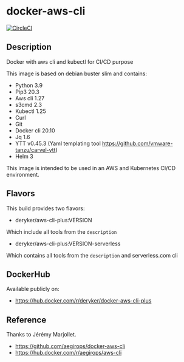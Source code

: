 # docker-aws-cli

[![CircleCI](https://dl.circleci.com/status-badge/img/circleci/TCMXHRSwooS96tKrJmNct2/XU5TkUcZTS9pLnh42u4w2E/tree/master.svg?style=svg)](https://dl.circleci.com/status-badge/redirect/circleci/TCMXHRSwooS96tKrJmNct2/XU5TkUcZTS9pLnh42u4w2E/tree/master)

## Description

Docker with aws cli and kubectl for CI/CD purpose

This image is based on debian buster slim and contains:

- Python 3.9
- Pip3 20.3
- Aws cli 1.27
- s3cmd 2.3
- Kubectl 1.25
- Curl
- Git
- Docker cli 20.10
- Jq 1.6
- YTT v0.45.3 (Yaml templating tool https://github.com/vmware-tanzu/carvel-ytt)
- Helm 3

This image is intended to be used in an AWS and Kubernetes CI/CD environment.

## Flavors

This build provides two flavors:

- deryker/aws-cli-plus:VERSION

Which include all tools from the `description`

- deryker/aws-cli-plus:VERSION-serverless

Which contains all tools from the `description` and serverless.com cli

## DockerHub

Available publicly on:

- https://hub.docker.com/r/deryker/docker-aws-cli-plus

## Reference

Thanks to Jérémy Marjollet.

- https://github.com/aegirops/docker-aws-cli
- https://hub.docker.com/r/aegirops/aws-cli
